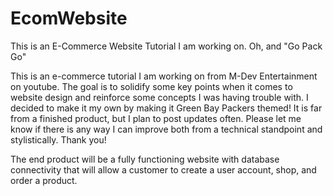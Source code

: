 # EcomWebsite
This is an E-Commerce Website Tutorial I am working on. Oh, and "Go Pack Go"


This is an e-commerce tutorial I am working on from M-Dev Entertainment on youtube. The goal is to solidify some key points when it comes to website design and reinforce some concepts I was having trouble with. I decided to make it my own by making it Green Bay Packers themed! It is far from a finished product, but I plan to post updates often. Please let me know if there is any way I can improve both from a technical standpoint and stylistically. Thank you!

The end product will be a fully functioning website with database connectivity that will allow a customer to create a user account, shop, and order a product.



